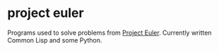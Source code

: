 # project euler

Programs used to solve problems from [Project Euler](https://projecteuler.net).
Currently written Common Lisp and some Python.
